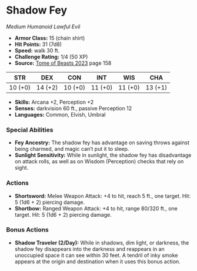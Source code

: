 # Shadow Fey

*Medium* *Humanoid* *Lawful Evil*

- **Armor Class:** 15 (chain shirt)
- **Hit Points:** 31 (7d8)
- **Speed:** walk 30 ft.
- **Challenge Rating:** 1/4 (50 XP)
- **Source:** [Tome of Beasts 2023](https://koboldpress.com/kpstore/product/tome-of-beasts-1-2023-edition/) page 158

| STR | DEX | CON | INT | WIS | CHA |
| --- | --- | --- | --- | --- | --- |
| 10 (+0) | 14 (+2) | 10 (+0) | 11 (+0) | 11 (+0) | 13 (+1) |

- **Skills:** Arcana +2, Perception +2
- **Senses:** darkvision 60 ft., passive Perception 12
- **Languages:** Common, Elvish, Umbral
### Special Abilities
- **Fey Ancestry:** The shadow fey has advantage on saving throws against being charmed, and magic can’t put it to sleep.
- **Sunlight Sensitivity:** While in sunlight, the shadow fey has disadvantage on attack rolls, as well as on Wisdom (Perception) checks that rely on sight.
### Actions
- **Shortsword:** Melee Weapon Attack: +4 to hit, reach 5 ft., one target. Hit: 5 (1d6 + 2) piercing damage.
- **Shortbow:** Ranged Weapon Attack: +4 to hit, range 80/320 ft., one target. Hit: 5 (1d6 + 2) piercing damage.
### Bonus Actions
- **Shadow Traveler (2/Day):** While in shadows, dim light, or darkness, the shadow fey disappears into the darkness and reappears in an unoccupied space it can see within 30 feet. A tendril of inky smoke appears at the origin and destination when it uses this bonus action.
